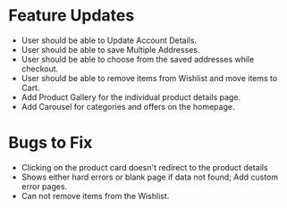 #
# Feature Updates

- User should be able to Update Account Details.
- User should be able to save Multiple Addresses.
- User should be able to choose from the saved addresses while checkout.
- User should be able to remove items from Wishlist and move items to Cart.
- Add Product Gallery for the individual product details page.
- Add Carousel for categories and offers on the homepage.

#
# Bugs to Fix

- Clicking on the product card doesn't redirect to the product details
- Shows either hard errors or blank page if data not found; Add custom error pages.
- Can not remove items from the Wishlist.
